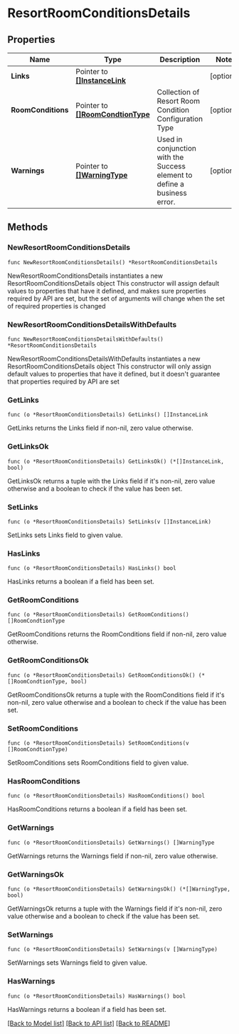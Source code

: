 # ResortRoomConditionsDetails

## Properties

Name | Type | Description | Notes
------------ | ------------- | ------------- | -------------
**Links** | Pointer to [**[]InstanceLink**](InstanceLink.md) |  | [optional] 
**RoomConditions** | Pointer to [**[]RoomCondtionType**](RoomCondtionType.md) | Collection of Resort Room Condition Configuration Type | [optional] 
**Warnings** | Pointer to [**[]WarningType**](WarningType.md) | Used in conjunction with the Success element to define a business error. | [optional] 

## Methods

### NewResortRoomConditionsDetails

`func NewResortRoomConditionsDetails() *ResortRoomConditionsDetails`

NewResortRoomConditionsDetails instantiates a new ResortRoomConditionsDetails object
This constructor will assign default values to properties that have it defined,
and makes sure properties required by API are set, but the set of arguments
will change when the set of required properties is changed

### NewResortRoomConditionsDetailsWithDefaults

`func NewResortRoomConditionsDetailsWithDefaults() *ResortRoomConditionsDetails`

NewResortRoomConditionsDetailsWithDefaults instantiates a new ResortRoomConditionsDetails object
This constructor will only assign default values to properties that have it defined,
but it doesn't guarantee that properties required by API are set

### GetLinks

`func (o *ResortRoomConditionsDetails) GetLinks() []InstanceLink`

GetLinks returns the Links field if non-nil, zero value otherwise.

### GetLinksOk

`func (o *ResortRoomConditionsDetails) GetLinksOk() (*[]InstanceLink, bool)`

GetLinksOk returns a tuple with the Links field if it's non-nil, zero value otherwise
and a boolean to check if the value has been set.

### SetLinks

`func (o *ResortRoomConditionsDetails) SetLinks(v []InstanceLink)`

SetLinks sets Links field to given value.

### HasLinks

`func (o *ResortRoomConditionsDetails) HasLinks() bool`

HasLinks returns a boolean if a field has been set.

### GetRoomConditions

`func (o *ResortRoomConditionsDetails) GetRoomConditions() []RoomCondtionType`

GetRoomConditions returns the RoomConditions field if non-nil, zero value otherwise.

### GetRoomConditionsOk

`func (o *ResortRoomConditionsDetails) GetRoomConditionsOk() (*[]RoomCondtionType, bool)`

GetRoomConditionsOk returns a tuple with the RoomConditions field if it's non-nil, zero value otherwise
and a boolean to check if the value has been set.

### SetRoomConditions

`func (o *ResortRoomConditionsDetails) SetRoomConditions(v []RoomCondtionType)`

SetRoomConditions sets RoomConditions field to given value.

### HasRoomConditions

`func (o *ResortRoomConditionsDetails) HasRoomConditions() bool`

HasRoomConditions returns a boolean if a field has been set.

### GetWarnings

`func (o *ResortRoomConditionsDetails) GetWarnings() []WarningType`

GetWarnings returns the Warnings field if non-nil, zero value otherwise.

### GetWarningsOk

`func (o *ResortRoomConditionsDetails) GetWarningsOk() (*[]WarningType, bool)`

GetWarningsOk returns a tuple with the Warnings field if it's non-nil, zero value otherwise
and a boolean to check if the value has been set.

### SetWarnings

`func (o *ResortRoomConditionsDetails) SetWarnings(v []WarningType)`

SetWarnings sets Warnings field to given value.

### HasWarnings

`func (o *ResortRoomConditionsDetails) HasWarnings() bool`

HasWarnings returns a boolean if a field has been set.


[[Back to Model list]](../README.md#documentation-for-models) [[Back to API list]](../README.md#documentation-for-api-endpoints) [[Back to README]](../README.md)


